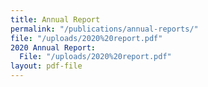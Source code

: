 ```yaml
---
title: Annual Report
permalink: "/publications/annual-reports/"
file: "/uploads/2020%20report.pdf"
2020 Annual Report:
  File: "/uploads/2020%20report.pdf"
layout: pdf-file
---
```


